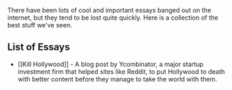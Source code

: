 There have been lots of cool and important essays banged out on the internet, but they tend to be lost quite quickly. Here is a collection of the best stuff we've seen.

## List of Essays

* [[Kill Hollywood]] - A blog post by Ycombinator, a major startup investment firm that helped sites like Reddit, to put Hollywood to death with better content before they manage to take the world with them.